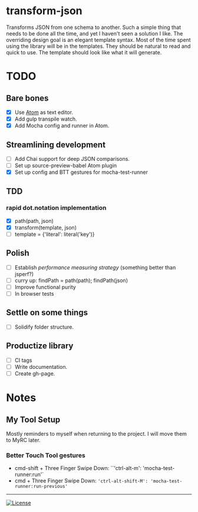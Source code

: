# transform-json

Transforms JSON from one schema to another. Such a simple thing that needs to be done all the time, and yet I haven't seen a solution I like. The overriding design goal is an elegant template syntax. Most of the time spent using the library will be in the templates. They should be natural to read and quick to use. The template should look like what it will generate.

# TODO

## Bare bones

- [x] Use [Atom](https://atom.io/) as text editor.
- [x] Add gulp transpile watch.
- [x] Add Mocha config and runner in Atom.

## Streamlining development

- [ ] Add Chai support for deep JSON comparisons.
- [ ] Set up source-preview-babel Atom plugin
- [x] Set up config and BTT gestures for mocha-test-runner

## TDD

### rapid dot.notation implementation

- [x] path(path, json)
- [x] transform(template, json)
- [ ] template = {'literal': literal('key')}

## Polish

- [ ] Establish *performance measuring strategy* (something better than jsperf?)
- [ ] curry up: findPath = path(path); findPath(json)
- [ ] Improve functional purity
- [ ] In browser tests

## Settle on some things

- [ ] Solidify folder structure.

## Productize library

- [ ] CI tags
- [ ] Write documentation.
- [ ] Create gh-page.

# Notes

## My Tool Setup

Mostly reminders to myself when returning to the project. I will move them to MyRC later.

### Better Touch Tool gestures

- cmd-shift + Three Finger Swipe Down: ``'ctrl-alt-m': 'mocha-test-runner:run'`
- cmd + Three Finger Swipe Down: `'ctrl-alt-shift-M': 'mocha-test-runner:run-previous'`


----
[![License](http://img.shields.io/:license-mit-blue.svg)](http://doge.mit-license.org)
